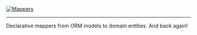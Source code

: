 [![Mappers](https://raw.githubusercontent.com/dry-python/brand/master/logo/mappers.png)](https://github.com/dry-python/mappers)

-----

Declarative mappers from ORM models to domain entities. And back again!
